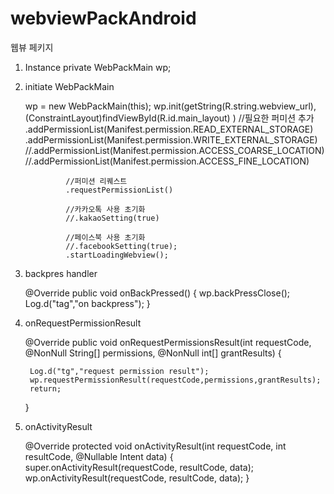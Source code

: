 # webviewPackAndroid
웹뷰 페키지

1. Instance
    private WebPackMain wp;

2. initiate WebPackMain

    wp = new WebPackMain(this);
    wp.init(getString(R.string.webview_url), (ConstraintLayout)findViewById(R.id.main_layout) )
                //필요한 퍼미션 추가
                .addPermissionList(Manifest.permission.READ_EXTERNAL_STORAGE)
                .addPermissionList(Manifest.permission.WRITE_EXTERNAL_STORAGE)
                //.addPermissionList(Manifest.permission.ACCESS_COARSE_LOCATION)
                //.addPermissionList(Manifest.permission.ACCESS_FINE_LOCATION)

                //퍼미션 리퀘스트
                .requestPermissionList()

                //카카오톡 사용 초기화
                //.kakaoSetting(true)

                //페이스북 사용 초기화
                //.facebookSetting(true);
                .startLoadingWebview();
3. backpres handler

    @Override
    public void onBackPressed() {
        wp.backPressClose();
        Log.d("tag","on backpress");
    }

4. onRequestPermissionResult

    @Override
    public void onRequestPermissionsResult(int requestCode, @NonNull String[] permissions, @NonNull int[] grantResults) {

        Log.d("tg","request permission result");
        wp.requestPermissionResult(requestCode,permissions,grantResults);
        return;
    }


5. onActivityResult

    @Override
    protected void onActivityResult(int requestCode, int resultCode, @Nullable Intent data) {
        super.onActivityResult(requestCode, resultCode, data);
        wp.onActivityResult(requestCode, resultCode, data);
    }



